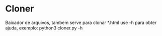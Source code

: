 # Cloner
Baixador de arquivos, tambem serve para clonar *.html
use -h para obter ajuda, exemplo:
python3 cloner.py -h

